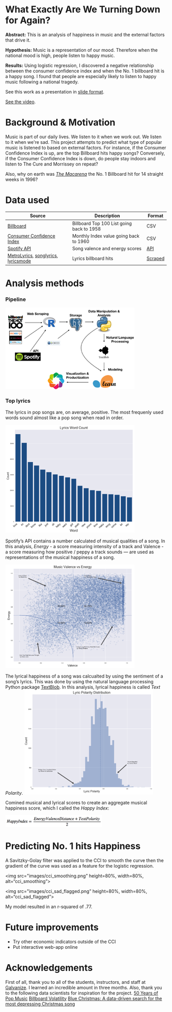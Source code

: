 # What Exactly Are We Turning Down for Again?

__Abstract:__ This is an analysis of happiness in music and the external factors that drive it.

__Hypothesis:__ Music is a representation of our mood. Therefore when the national mood is high, people listen to happy music.

__Results:__ Using logistic regression, I discovered a negative relationship between the consumer confidence index and when the No. 1 billboard hit is a happy song. I found that people are especially likely to listen to happy music following a national tragedy.

See this work as a presentation in [slide format](https://github.com/akraemer007/what_exactly_are_we_turning_down_for_again/blob/master/what_are_we_presentation.pdf).

[See the video](https://youtu.be/3br5HLVSOK8).

# Background & Motivation
Music is part of our daily lives. We listen to it when we work out. We listen to it when we're sad. This project attempts to predict what type of popular music is listened to based on external factors. For instance, if the Consumer Confidence Index is up, are the top Billboard hits happy songs? Conversely, if the Consumer Confidence Index is down, do people stay indoors and listen to The Cure and Morrissey on repeat?

Also, why on earth was *[The Macarena](https://www.youtube.com/watch?v=anzzNp8HlVQ)* the No. 1 Billboard hit for 14 straight weeks in 1996?

# Data used 

| Source                                                                                                    | Description                               | Format                                                                        |
|-----------------------------------------------------------------------------------------------------------|-------------------------------------------|-------------------------------------------------------------------------------|
| [Billboard](https://github.com/dbfowler/billboard_volatility/blob/master/Raw%20Data/all_charts.csv)       | Billboard Top 100 List going back to 1958 | CSV                                                                           |
| [Consumer Confidence Index](https://data.oecd.org/leadind/consumer-confidence-index-cci.htm)  | Monthly Index value going back to 1960    | CSV                                                                           |
| [Spotify API](https://developer.spotify.com/web-api/)                                                     | Song valence and energy scores            | [API](https://github.com/charlie86/spotifyr)                                  |
| [MetroLyrics](www.metrolyrics.com/), [songlyrics](www.songlyrics.com/), [lyricsmode](www.lyricsmode.com/) | Lyrics billboard hits                     | [Scraped](https://github.com/walkerkq/musiclyrics/blob/master/01_songscrape.R)|


# Analysis methods
### Pipeline

<img src="images/workflow.png" height=80%, width=80%, alt=“Project_Pipeline”\>

### Top lyrics
The lyrics in pop songs are, on average, positive. The most frequenly used words sound almost like a pop song when read in order.

<img src="images/popular_pop_lyrics.png" height=80%, width=80%, alt=“popular_lyrics”\>

Spotify’s API contains a number calculated of musical qualities of a song. In this analysis, *Energy* - a score measuring intensity of a track and Valence - a score measuring how positive / peppy a track sounds — are used as representations of the musical happiness of a song.

<img src="images/musical_happiness.png" height=80%, width=80%, alt=“musical_happiness”\>

The lyrical happiness of a song was calcualted by using the sentiment of a song’s lyrics. This was done by using the natural language processing Python package [TextBlob](http://textblob.readthedocs.io/en/dev/). In this analysis, lyrical happiness is called *Text Polarity*.
<img src="images/lyrical_happiness.png" height=80%, width=80%, alt=“lyrical_happiness”\>

Comined musical and lyrical scores to create an aggregate musical happiness score, which I called the *Happy Index*:

<img src="images/happy_index_formula.png" height=60%, width=60%, alt=“happy_index_formula”\>

# Predicting No. 1 hits Happiness
 
A Savitzky-Golay filter was applied to the CCI to smooth the curve then the gradient of the curve was used as a feature for the logistic regression.

<img src="images/cci_smoothing.png” height=80%, width=80%, alt=“cci_smoothing”\>

<img src="images/cci_sad_flagged.png” height=80%, width=80%, alt=“cci_sad_flagged”\>

My model resulted in an r-squared of .77.

# Future improvements
- Try other economic indicators outside of the CCI
- Put interactive web-app online
# Acknowledgements
First of all, thank you to all of the students, instructors, and staff at [Galvanize](https://www.galvanize.com/austin). I learned an incredible amount in three months. Also, thank you to the following data scientists for inspiration for the project.
[50 Years of Pop Music](http://kaylinwalker.com/50-years-of-pop-music/)
[Billboard Volatility](http://decibelsanddecimals.com/dbdblog/2017/1/8/billboard-volatility.html)
[Blue Christmas: A data-driven search for the most depressing Christmas song](https://caitlinhudon.com/2017/12/22/blue-christmas/)

